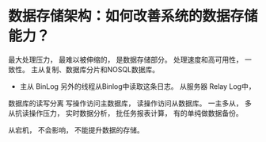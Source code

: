 # 数据存储架构：如何改善系统的数据存储能力？

最大处理压力， 最难以被伸缩的， 是数据存储部分。 
处理速度和高可用性， 一致性。
主从复制、数据库分片和NOSQL数据库。
- 主从
BinLog 另外的线程从Binlog中读取这条日志。
从服务器   Relay Log中， 

数据库的读写分离 写操作访问主数据库， 读操作访问从数据库。 
一主多从， 多从抗读操作压力， 实时数据分析， 批任务报表计算， 有的单纯做数据备份。

从宕机， 不会影响， 
不能提升数据的存储。 
